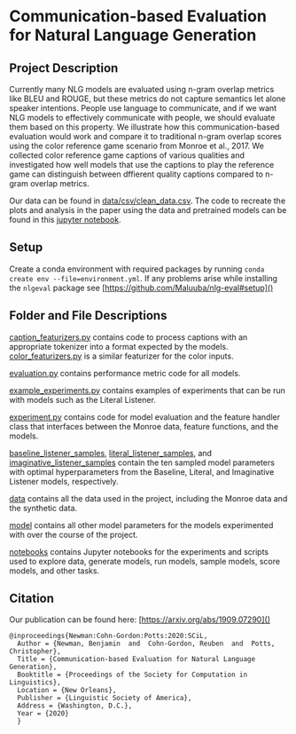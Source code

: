 # Communication-based Evaluation for Natural Language Generation

## Project Description 
Currently many NLG models are evaluated using n-gram overlap metrics like BLEU and ROUGE, but these metrics do not capture semantics let alone speaker intentions. People use language to communicate, and if we want NLG models to effectively communicate with people, we should evaluate them based on this property. We illustrate how this communication-based evaluation would work and compare it to traditional n-gram overlap scores using the color reference game scenario from Monroe et al., 2017. We collected color reference game captions of various qualities and investigated how well models that use the captions to play the reference game can distinguish between dffierent quality captions compared to n-gram overlap metrics.

Our data can be found in [data/csv/clean_data.csv](./data/csv/clean_data.csv). The code to recreate the plots and analysis in the paper using the data and pretrained models can be found in this [jupyter notebook](./notebooks/Replication%20Example%20Notebook.ipynb).

## Setup
Create a conda environment with required packages by running `conda create env --file=environment.yml`.
If any problems arise while installing the `nlgeval` package see [https://github.com/Maluuba/nlg-eval#setup]()

## Folder and File Descriptions
[caption_featurizers.py](./caption_featurizers.py) contains code to process captions with an appropriate tokenizer into a format expected by the models. [color_featurizers.py](./color_featurizers.py) is a similar featurizer for the color inputs.

[evaluation.py](./evaluation.py) contains performance metric code for all models.

[example_experiments.py](./example_experiments) contains examples of experiments that can be run with models such as the Literal Listener.

[experiment.py](./experiment.py) contains code for model evaluation and the feature handler class that interfaces between the Monroe data, feature functions, and the models.

[baseline_listener_samples](./baseline_listener_samples/), [literal_listener_samples](./literal_listener_samples/), and [imaginative_listener_samples](./imaginative_listener_samples/) contain the ten sampled model parameters with optimal hyperparameters from the Baseline, Literal, and Imaginative Listener models, respectively.

[data](./data/) contains all the data used in the project, including the Monroe data and the synthetic data.

[model](./model/) contains all other model parameters for the models experimented with over the course of the project.

[notebooks](./notebooks/) contains Jupyter notebooks for the experiments and scripts used to explore data, generate models, run models, sample models, score models, and other tasks.

## Citation
Our publication can be found here: [https://arxiv.org/abs/1909.07290]()
```
@inproceedings{Newman:Cohn-Gordon:Potts:2020:SCiL,
  Author = {Newman, Benjamin  and  Cohn-Gordon, Reuben  and  Potts, Christopher},
  Title = {Communication-based Evaluation for Natural Language Generation},
  Booktitle = {Proceedings of the Society for Computation in Linguistics},
  Location = {New Orleans},
  Publisher = {Linguistic Society of America},
  Address = {Washington, D.C.},
  Year = {2020}
  }
```
